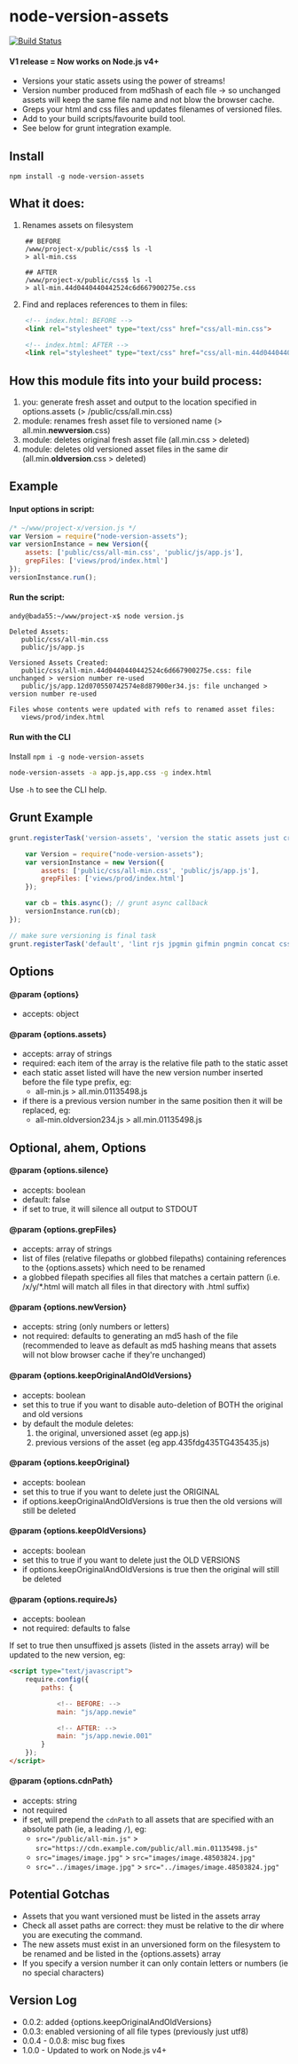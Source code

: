 # node-version-assets

[![Build Status](https://travis-ci.org/techjacker/node-version-assets.svg?branch=master)](https://travis-ci.org/techjacker/node-version-assets)

#### V1 release = Now works on Node.js v4+


- Versions your static assets using the power of streams!
- Version number produced from md5hash of each file -> so unchanged assets will keep the same file name and not blow the browser cache.
- Greps your html and css files and updates filenames of versioned files.
- Add to your build scripts/favourite build tool.
- See below for grunt integration example.


## Install
```Shell
npm install -g node-version-assets
```

## What it does:
1. Renames assets on filesystem
```Shell
	## BEFORE
	/www/project-x/public/css$ ls -l
	> all-min.css

	## AFTER
	/www/project-x/public/css$ ls -l
	> all-min.44d0440440442524c6d667900275e.css
```

2.  Find and replaces references to them in files:
```HTML
	<!-- index.html: BEFORE -->
	<link rel="stylesheet" type="text/css" href="css/all-min.css">

	<!-- index.html: AFTER -->
	<link rel="stylesheet" type="text/css" href="css/all-min.44d0440440442524c6d667900275e.css">
```

## How this module fits into your build process:
1. you:		generate fresh asset and output to the location specified in options.assets (> /public/css/all.min.css)
2. module: 	renames fresh asset file to versioned name (> all.min.__newversion__.css)
3. module: 	deletes original fresh asset file (all.min.css > deleted)
4. module: 	deletes old versioned asset files in the same dir (all.min.__oldversion__.css > deleted)


## Example

#### Input options in script:
```JavaScript
/* ~/www/project-x/version.js */
var Version = require("node-version-assets");
var versionInstance = new Version({
	assets: ['public/css/all-min.css', 'public/js/app.js'],
	grepFiles: ['views/prod/index.html']
});
versionInstance.run();
```

#### Run the script:

```Shell
andy@bada55:~/www/project-x$ node version.js

Deleted Assets:
   public/css/all-min.css
   public/js/app.js

Versioned Assets Created:
   public/css/all-min.44d0440440442524c6d667900275e.css: file unchanged > version number re-used
   public/js/app.12d070550742574e8d87900er34.js: file unchanged > version number re-used

Files whose contents were updated with refs to renamed asset files:
   views/prod/index.html
```

#### Run with the CLI

Install `npm i -g node-version-assets`

```bash
node-version-assets -a app.js,app.css -g index.html
```

Use `-h` to see the CLI help.

## Grunt Example
```JavaScript
grunt.registerTask('version-assets', 'version the static assets just created', function() {

	var Version = require("node-version-assets");
	var versionInstance = new Version({
		assets: ['public/css/all-min.css', 'public/js/app.js'],
		grepFiles: ['views/prod/index.html']
	});

	var cb = this.async(); // grunt async callback
	versionInstance.run(cb);
});

// make sure versioning is final task
grunt.registerTask('default', 'lint rjs jpgmin gifmin pngmin concat cssmin version-assets');
```

## Options

#### @param {options}
- accepts: object

#### @param {options.assets}
- accepts: array of strings
- required: each item of the array is the relative file path to the static asset
- each static asset listed will have the new version number inserted before the file type prefix, eg:
	- all-min.js > all.min.01135498.js
- if there is a previous version number in the same position then it will be replaced, eg:
	- all-min.oldversion234.js > all.min.01135498.js


## Optional, ahem, Options

#### @param {options.silence}
- accepts: boolean
- default: false
- if set to true, it will silence all output to STDOUT


#### @param {options.grepFiles}
- accepts: array of strings
- list of files (relative filepaths or globbed filepaths) containing references to the {options.assets} which need to be renamed
- a globbed filepath specifies all files that matches a certain pattern (i.e. /x/y/*.html will match all files in that directory with .html suffix)

#### @param {options.newVersion}
- accepts: string (only numbers or letters)
- not required: defaults to generating an md5 hash of the file (recommended to leave as default as md5 hashing means that assets will not blow browser cache if they're unchanged)

#### @param {options.keepOriginalAndOldVersions}
- accepts: boolean
- set this to true if you want to disable auto-deletion of BOTH the original and old versions
- by default the module deletes:
	1. the original, unversioned asset (eg app.js)
	2. previous versions of the asset (eg app.435fdg435TG435435.js)

#### @param {options.keepOriginal}
- accepts: boolean
- set this to true if you want to delete just the ORIGINAL
- if options.keepOriginalAndOldVersions is true then the old versions will still be deleted

#### @param {options.keepOldVersions}
- accepts: boolean
- set this to true if you want to delete just the OLD VERSIONS
- if options.keepOriginalAndOldVersions is true then the original will still be deleted

#### @param {options.requireJs}
- accepts: boolean
- not required: defaults to false

If set to true then unsuffixed js assets (listed in the assets array) will be updated to the new version, eg:
```HTML
<script type="text/javascript">
	require.config({
		paths: {

			<!-- BEFORE: -->
			main: "js/app.newie"

			<!-- AFTER: -->
			main: "js/app.newie.001"
		}
	});
</script>
```

#### @param {options.cdnPath}
- accepts: string
- not required
- if set, will prepend the `cdnPath` to all assets that are specified with an absolute path (ie, a leading `/`), eg:
	- `src="/public/all-min.js"` > `src="https://cdn.example.com/public/all.min.01135498.js"`
	- `src="images/image.jpg"` > `src="images/image.48503824.jpg"`
	- `src="../images/image.jpg"` > `src="../images/image.48503824.jpg"`

## Potential Gotchas
- Assets that you want versioned must be listed in the assets array
- Check all asset paths are correct: they must be relative to the dir where you are executing the command.
- The new assets must exist in an unversioned form on the filesystem to be renamed and be listed in the {options.assets} array
- If you specify a version number it can only contain letters or numbers (ie no special characters)


## Version Log
- 0.0.2: added {options.keepOriginalAndOldVersions}
- 0.0.3: enabled versioning of all file types (previously just utf8)
- 0.0.4 - 0.0.8: misc bug fixes
- 1.0.0 - Updated to work on Node.js v4+
